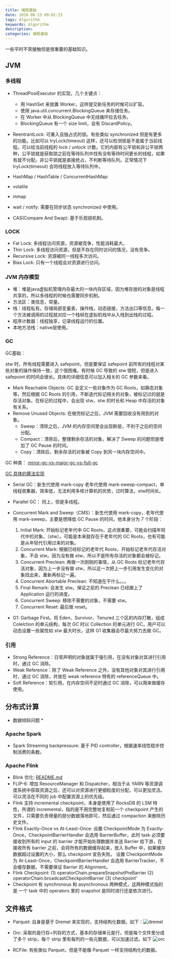 ```yaml
---
title: 编程基础
date: 2016-08-23 09:02:23
tags: Algorithm
keywords: Algorithm
description: 
categories: 编程基础
---
```


一些平时不常接触但是很重要的基础知识。

## JVM

### 多线程

* ThreadPoolExecutor 的实现，几个关键点：
	* 用 HashSet<Worker> 来放置 Worker，这样提交新任务的时候可以扩容。
	* 使用 java.util.concurrent.BlockingQueue 来存储任务。
	* 在 Worker 中从 BlockingQueue 中无线循环拉去任务。
	* BlockingQueue 有一个 size limit，会有 DiscardPolicy。

* ReentrantLock: 可重入且独占式的锁。有些类似 synchronized 但是有更多的功能。比如可以 tryLock(timeout) 这样，还可以检测锁是不是属于当前线程。可以给当前线程的 lock / unlock 计数。它的内部有公平锁和非公平锁两种，公平锁就是获取锁之前在等待队列中找有没有等待时间更长的线程，如果有就不分配。非公平锁就是直接抢占，不判断等待队列。正常情况下 tryLock(timeout) 会将线程放入等待队列中。

* HashMap / HashTable / ConcurrentHashMap: 
* volatile
* mmap
* wait / notify: 需要在同步状态 synchronized 中使用。
* CAS(Compare And Swap): 基于乐观锁机制。


### LOCK

* Fat Lock: 多线程访问资源，资源被竞争，性能消耗最大。
* Thin Lock: 多线程访问资源，但是不存在同时访问的情况，没有竞争。
* Recursive Lock: 资源被同一线程多次访问。
* Bias Lock: 只有一个线程会对资源进行访问。

### JVM 内存模型

* 堆：堆是java虚拟机管理内存最大的一块内存区域，因为堆存放的对象是线程共享的，所以多线程的时候也需要同步机制。
* 方法区：类信息，常量。
* 栈：线程私有。存储局部变量表，操作栈，动态链接，方法出口等信息。每一个方法被调用的过程就对应一个栈帧在虚拟机栈中从入栈到出栈的过程。
* 程序计数器：线程独享，记录线程运行的位置。
* 本地方法栈：native层使用。


### GC



GC基础：

stw 时，所有线程需要进入 safepoint。但是要保证 safepoint 前所有的线程对某些对象的操作保持一致，这个很困难。有时候 GC 导致的 stw 很短，但是进入 safepoint 的时间会很长。具体的详细信息可以加入相关的 GC 参数来看。

* Mark Reachable Objects: GC 会定义一些对象作为 GC Roots，如静态对象等，然后根据 GC Roots 的引用，不断迭代标记相关的对象，被标记过的就是存活对象。在标记的过程中，会出现 stw，stw 的时长和 Heap 中存活的对象有关系。
* Remove Unused Objects: 在做完标记之后，JVM 需要回收没有用到的对象。
	* Sweep：清除之后，JVM 的内存空间里会出现断层，不利于之后的空间分配。
	* Compact：清除后，整理剩余存活的对象，解决了 Sweep 的问题但是增加了 GC Pause 的时间。
	* Copy：清除后，剩余存活的对象被 Copy 到另一块内存空间中。

GC 种类：
[minor-gc-vs-major-gc-vs-full-gc](https://plumbr.io/blog/garbage-collection/minor-gc-vs-major-gc-vs-full-gc)

[GC 具体的算法实现](https://plumbr.io/handbook/garbage-collection-algorithms-implementations)  

* Serial GC：新生代使用 mark-copy 老年代使用 mark-sweep-compact，单线程收集器，效率低，无法利用多核计算机的优势，过时算法，stw时间长。
* Parallel GC： 同上，但是多线程。
* Concurrent Mark and Sweep（CMS）：新生代使用 mark-copy，老年代使用 mark-sweep，主要是想降低 GC Pause 的时间，他本身分为 7 个阶段：
	1. Initial Mark: 开始标记老年代中 GC Roots，这点很重要，可能会扫描年轻代中的对象。（stw）。可能是本来就存在于老年代的 GC Roots，也有可能是从年轻代引用过来的对象。
	2. Concurrent Mark: 根据已经标记的老年代 Roots，开始标记老年代存活对象，不会 stw。因为没有做 stw，所以不是所有存活的对象都会被标记。 
	3. Concurrent Preclean: 再做一次刚刚的事情，从 GC Roots 标记老年代存活对象，因为上一步没有做 stw，所以这一次把上一步引用发生变化的对象找出来，重新再标记一遍。
	4. Concurrent Abortable Preclean: 不知道在干什么。。。
	5. Final Remark: 会发生 stw。保证之前的 Preclean 已经跟上了 Application 运行的进度。
	6. Concurrent Sweep: 移除不需要的对象，不需要 stw。
	7. Concurrent Reset: 最后做 reset。

* G1: Garbage First。将 Eden、Survivor、Tenured 三个区的内存打散，组成 Colelction 的单元结构，每次 GC 时以 Collection 的单元进行 GC，用户可以动态设置一些属性如 stw 最大时长，这样 G1 收集器会尽最大努力去做 GC。


### 引用

* Strong Reference：日常声明的对象就属于强引用，在没有对象对其进行引用时，通过 GC 消除。
* Weak Reference：除了 Weak Reference 之外，没有其他对象对其进行引用时，通过 GC 消除，并放在 weak reference 特有的 referenceQueue 中。
* Soft Reference：软引用，在内存空间不足时通过 GC 消除，可以用来做缓存使用。


## 分布式计算

* 数据倾斜问题
	* 

### Apache Spark

* Spark Streaming backpressure: 基于 PID controller，根据速率线性稳步控制消费的条数。 

### Apache Flink

* Blink 优化: [README.md](https://github.com/apache/flink/blob/blink/README.md)
* FLIP-6: 增加 ResourceManager 和 Dispatcher，相当于从 YARN 等资源调度系统中获取资源之后，还可以对资源进行更细粒度的分配，可以更加灵活。可以灵活在不同的 job 中配置资源上的优先级。
* Flink 支持 incremental checkpoint，本身是使用了 RocksDB 的 LSM 特性，所谓的 incremental，指的是不用完整地复制前一个 checkpoint 产生的文件，只需要负责增量的部分数据落地即可，然后通过 compaction 来删除历史文件。
* Flink Exactly-Once vs At-Least-Once:  设置 CheckpointMode 为 Exactly-Once，CheckpointBarrierHandler 会选用 BarrierBuffer，此时 task 必须要接收到所有的 input 的 barrier 才能开始处理数据并发送 Barrier 给下游，在接收所有 barrier 之前，会将所有的数据缓存起来，放入 Buffer 中，如果缓存数据超过设置的大小，那么 checkpoint 宣告失败。 设置 CheckpointMode 为 At-Least-Once，CheckpointBarrierHandler 会选用 BarrierTracker，不会缓存数据，不需要保证 Barrier 的 Alignment。
* Flink Checkpoint: (1) operatorChain.prepareSnapshotPreBarrier (2) operatorChain.broadcastCheckpointBarrier (3) checkpoint'
* Checkpoint 有 synchronous 和 asynchronous 两种模式，这两种模式指的是 一个 task 中的 operators 里的 snapshot 是同时进行还是依次进行。




## 文件格式

* Parquet: 自身是基于 Dremel 来实现的，支持结构化数据。如下：![dremel](http://www.liaojiayi.com/assets/dremel.png)

* Orc: 采取的是行存+列存的方式，基本的存储单元是行，但是每个文件里分成了多个 strip，每个 strip 里有每列的一些元数据，可以加速过滤。如下 ![orc](http://www.liaojiayi.com/assets/orc.png)


* RCFile: 有些类似 Parquet，但是不能像 Parquet 一样支持结构化的数据。









